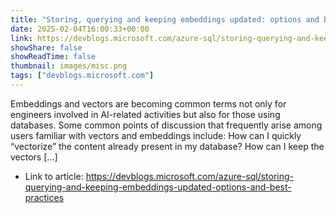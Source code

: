 ```yaml
---
title: "Storing, querying and keeping embeddings updated: options and best practices"
date: 2025-02-04T16:00:33+00:00
link: https://devblogs.microsoft.com/azure-sql/storing-querying-and-keeping-embeddings-updated-options-and-best-practices
showShare: false
showReadTime: false
thumbnail: images/misc.png
tags: ["devblogs.microsoft.com"]
---
```

Embeddings and vectors are becoming common terms not only for engineers involved in AI-related activities but also for those using databases. Some common points of discussion that frequently arise among users familiar with vectors and embeddings include: How can I quickly “vectorize” the content already present in my database? How can I keep the vectors […]

- Link to article: https://devblogs.microsoft.com/azure-sql/storing-querying-and-keeping-embeddings-updated-options-and-best-practices